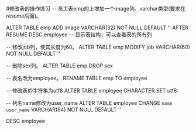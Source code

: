 #修改表的操作练习
--  员工表emp的上增加一个image列，varchar类型(要求在resume后面)。

ALTER TABLE emp 
	ADD image VARCHAR(32) NOT NULL DEFAULT '' 
	AFTER RESUME
DESC employee -- 显示表结构，可以查看表的所有列

--  修改job列，使其长度为60。
ALTER TABLE emp 
	MODIFY job VARCHAR(60) NOT NULL DEFAULT ''
	
--  删除sex列。
ALTER TABLE emp
	DROP sex
	
--  表名改为employee。
RENAME TABLE emp TO employee

--  修改表的字符集为utf8 
ALTER TABLE employee CHARACTER SET utf8

--  列名name修改为user_name
ALTER TABLE employee 
	CHANGE `name` `user_name` VARCHAR(64) NOT NULL DEFAULT ''
	
DESC employee